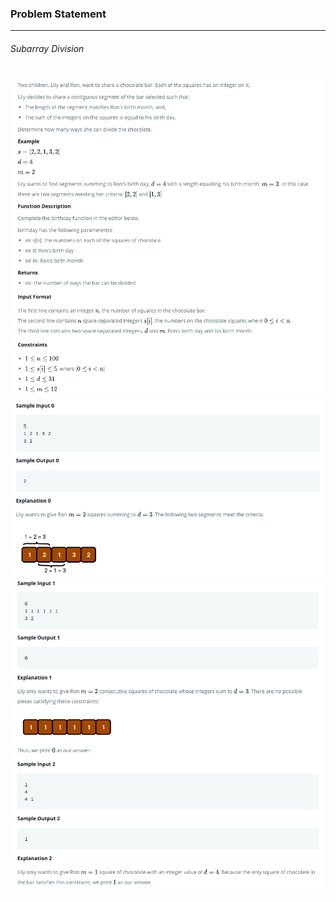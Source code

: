 ### Problem Statement

---

###### Subarray Division

![](./que1.png)
![](./que2.png)
![](./que3.png)
